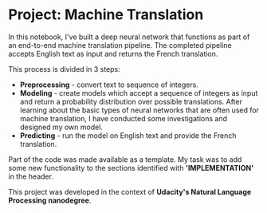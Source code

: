 # Project: Machine Translation

In this notebook, I've built a deep neural network that functions as part of an end-to-end machine translation pipeline. The completed pipeline accepts English text as input and returns the French translation.

This process is divided in 3 steps:

* **Preprocessing** - convert text to sequence of integers.
* **Modeling** - create models which accept a sequence of integers as input and return a probability distribution over possible translations. After learning about the basic types of neural networks that are often used for machine translation, I have conducted some investigations and designed my own model.
* **Predicting** - run the model on English text and provide the French translation.

Part of the code was made available as a template. My task was to add some new functionality to the sections identified with  **'IMPLEMENTATION'** in the header.

This project was developed in the context of **Udacity's Natural Language Processing nanodegree**.